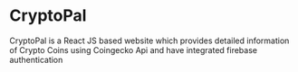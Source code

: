 # CryptoPal
CryptoPal is a React JS based website which provides detailed information of Crypto Coins using Coingecko Api and have integrated firebase authentication 

